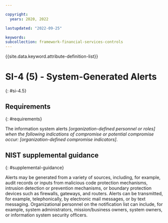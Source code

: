 ```yaml
---

copyright:
  years: 2020, 2022

lastupdated: "2022-09-25"

keywords: 
subcollection: framework-financial-services-controls
---
```


{{site.data.keyword.attribute-definition-list}}

         
# SI-4 (5) - System-Generated Alerts
{: #si-4.5}

## Requirements
{: #requirements}

The information system alerts _[organization-defined personnel or roles] when the following indications of compromise or potential compromise occur: [organization-defined compromise indicators]_.

## NIST supplemental guidance
{: #supplemental-guidance}

Alerts may be generated from a variety of sources, including, for example, audit records or inputs from malicious code protection mechanisms, intrusion detection or prevention mechanisms, or boundary protection devices such as firewalls, gateways, and routers. Alerts can be transmitted, for example, telephonically, by electronic mail messages, or by text messaging. Organizational personnel on the notification list can include, for example, system administrators, mission/business owners, system owners, or information system security officers.



